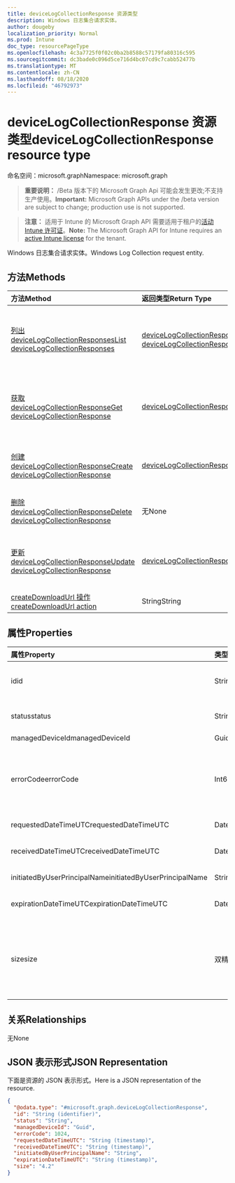 ```yaml
---
title: deviceLogCollectionResponse 资源类型
description: Windows 日志集合请求实体。
author: dougeby
localization_priority: Normal
ms.prod: Intune
doc_type: resourcePageType
ms.openlocfilehash: 4c3a7725f0f02c0ba2b8588c57179fa80316c595
ms.sourcegitcommit: dc3bade0c096d5ce716d4bc07cd9c7cabb52477b
ms.translationtype: MT
ms.contentlocale: zh-CN
ms.lasthandoff: 08/18/2020
ms.locfileid: "46792973"
---
```

# <a name="devicelogcollectionresponse-resource-type"></a><span data-ttu-id="bea38-103">deviceLogCollectionResponse 资源类型</span><span class="sxs-lookup"><span data-stu-id="bea38-103">deviceLogCollectionResponse resource type</span></span>

<span data-ttu-id="bea38-104">命名空间：microsoft.graph</span><span class="sxs-lookup"><span data-stu-id="bea38-104">Namespace: microsoft.graph</span></span>

> <span data-ttu-id="bea38-105">**重要说明：** /Beta 版本下的 Microsoft Graph Api 可能会发生更改;不支持生产使用。</span><span class="sxs-lookup"><span data-stu-id="bea38-105">**Important:** Microsoft Graph APIs under the /beta version are subject to change; production use is not supported.</span></span>

> <span data-ttu-id="bea38-106">**注意：** 适用于 Intune 的 Microsoft Graph API 需要适用于租户的[活动 Intune 许可证](https://go.microsoft.com/fwlink/?linkid=839381)。</span><span class="sxs-lookup"><span data-stu-id="bea38-106">**Note:** The Microsoft Graph API for Intune requires an [active Intune license](https://go.microsoft.com/fwlink/?linkid=839381) for the tenant.</span></span>

<span data-ttu-id="bea38-107">Windows 日志集合请求实体。</span><span class="sxs-lookup"><span data-stu-id="bea38-107">Windows Log Collection request entity.</span></span>

## <a name="methods"></a><span data-ttu-id="bea38-108">方法</span><span class="sxs-lookup"><span data-stu-id="bea38-108">Methods</span></span>
|<span data-ttu-id="bea38-109">方法</span><span class="sxs-lookup"><span data-stu-id="bea38-109">Method</span></span>|<span data-ttu-id="bea38-110">返回类型</span><span class="sxs-lookup"><span data-stu-id="bea38-110">Return Type</span></span>|<span data-ttu-id="bea38-111">说明</span><span class="sxs-lookup"><span data-stu-id="bea38-111">Description</span></span>|
|:---|:---|:---|
|[<span data-ttu-id="bea38-112">列出 deviceLogCollectionResponses</span><span class="sxs-lookup"><span data-stu-id="bea38-112">List deviceLogCollectionResponses</span></span>](../api/intune-devices-devicelogcollectionresponse-list.md)|<span data-ttu-id="bea38-113">[deviceLogCollectionResponse](../resources/intune-devices-devicelogcollectionresponse.md) 集合</span><span class="sxs-lookup"><span data-stu-id="bea38-113">[deviceLogCollectionResponse](../resources/intune-devices-devicelogcollectionresponse.md) collection</span></span>|<span data-ttu-id="bea38-114">列出 [deviceLogCollectionResponse](../resources/intune-devices-devicelogcollectionresponse.md) 对象的属性和关系。</span><span class="sxs-lookup"><span data-stu-id="bea38-114">List properties and relationships of the [deviceLogCollectionResponse](../resources/intune-devices-devicelogcollectionresponse.md) objects.</span></span>|
|[<span data-ttu-id="bea38-115">获取 deviceLogCollectionResponse</span><span class="sxs-lookup"><span data-stu-id="bea38-115">Get deviceLogCollectionResponse</span></span>](../api/intune-devices-devicelogcollectionresponse-get.md)|[<span data-ttu-id="bea38-116">deviceLogCollectionResponse</span><span class="sxs-lookup"><span data-stu-id="bea38-116">deviceLogCollectionResponse</span></span>](../resources/intune-devices-devicelogcollectionresponse.md)|<span data-ttu-id="bea38-117">读取 [deviceLogCollectionResponse](../resources/intune-devices-devicelogcollectionresponse.md) 对象的属性和关系。</span><span class="sxs-lookup"><span data-stu-id="bea38-117">Read properties and relationships of the [deviceLogCollectionResponse](../resources/intune-devices-devicelogcollectionresponse.md) object.</span></span>|
|[<span data-ttu-id="bea38-118">创建 deviceLogCollectionResponse</span><span class="sxs-lookup"><span data-stu-id="bea38-118">Create deviceLogCollectionResponse</span></span>](../api/intune-devices-devicelogcollectionresponse-create.md)|[<span data-ttu-id="bea38-119">deviceLogCollectionResponse</span><span class="sxs-lookup"><span data-stu-id="bea38-119">deviceLogCollectionResponse</span></span>](../resources/intune-devices-devicelogcollectionresponse.md)|<span data-ttu-id="bea38-120">创建新的 [deviceLogCollectionResponse](../resources/intune-devices-devicelogcollectionresponse.md) 对象。</span><span class="sxs-lookup"><span data-stu-id="bea38-120">Create a new [deviceLogCollectionResponse](../resources/intune-devices-devicelogcollectionresponse.md) object.</span></span>|
|[<span data-ttu-id="bea38-121">删除 deviceLogCollectionResponse</span><span class="sxs-lookup"><span data-stu-id="bea38-121">Delete deviceLogCollectionResponse</span></span>](../api/intune-devices-devicelogcollectionresponse-delete.md)|<span data-ttu-id="bea38-122">无</span><span class="sxs-lookup"><span data-stu-id="bea38-122">None</span></span>|<span data-ttu-id="bea38-123">删除 [deviceLogCollectionResponse](../resources/intune-devices-devicelogcollectionresponse.md)。</span><span class="sxs-lookup"><span data-stu-id="bea38-123">Deletes a [deviceLogCollectionResponse](../resources/intune-devices-devicelogcollectionresponse.md).</span></span>|
|[<span data-ttu-id="bea38-124">更新 deviceLogCollectionResponse</span><span class="sxs-lookup"><span data-stu-id="bea38-124">Update deviceLogCollectionResponse</span></span>](../api/intune-devices-devicelogcollectionresponse-update.md)|[<span data-ttu-id="bea38-125">deviceLogCollectionResponse</span><span class="sxs-lookup"><span data-stu-id="bea38-125">deviceLogCollectionResponse</span></span>](../resources/intune-devices-devicelogcollectionresponse.md)|<span data-ttu-id="bea38-126">更新 [deviceLogCollectionResponse](../resources/intune-devices-devicelogcollectionresponse.md) 对象的属性。</span><span class="sxs-lookup"><span data-stu-id="bea38-126">Update the properties of a [deviceLogCollectionResponse](../resources/intune-devices-devicelogcollectionresponse.md) object.</span></span>|
|[<span data-ttu-id="bea38-127">createDownloadUrl 操作</span><span class="sxs-lookup"><span data-stu-id="bea38-127">createDownloadUrl action</span></span>](../api/intune-devices-devicelogcollectionresponse-createdownloadurl.md)|<span data-ttu-id="bea38-128">String</span><span class="sxs-lookup"><span data-stu-id="bea38-128">String</span></span>|<span data-ttu-id="bea38-129">尚未记录</span><span class="sxs-lookup"><span data-stu-id="bea38-129">Not yet documented</span></span>|

## <a name="properties"></a><span data-ttu-id="bea38-130">属性</span><span class="sxs-lookup"><span data-stu-id="bea38-130">Properties</span></span>
|<span data-ttu-id="bea38-131">属性</span><span class="sxs-lookup"><span data-stu-id="bea38-131">Property</span></span>|<span data-ttu-id="bea38-132">类型</span><span class="sxs-lookup"><span data-stu-id="bea38-132">Type</span></span>|<span data-ttu-id="bea38-133">说明</span><span class="sxs-lookup"><span data-stu-id="bea38-133">Description</span></span>|
|:---|:---|:---|
|<span data-ttu-id="bea38-134">id</span><span class="sxs-lookup"><span data-stu-id="bea38-134">id</span></span>|<span data-ttu-id="bea38-135">String</span><span class="sxs-lookup"><span data-stu-id="bea38-135">String</span></span>|<span data-ttu-id="bea38-136">TenantId_deviceId_requestId 形式的唯一标识符</span><span class="sxs-lookup"><span data-stu-id="bea38-136">The unique identifier in the form of tenantId_deviceId_requestId</span></span>|
|<span data-ttu-id="bea38-137">status</span><span class="sxs-lookup"><span data-stu-id="bea38-137">status</span></span>|<span data-ttu-id="bea38-138">String</span><span class="sxs-lookup"><span data-stu-id="bea38-138">String</span></span>|<span data-ttu-id="bea38-139">日志集合请求的状态</span><span class="sxs-lookup"><span data-stu-id="bea38-139">The status of the log collection request</span></span>|
|<span data-ttu-id="bea38-140">managedDeviceId</span><span class="sxs-lookup"><span data-stu-id="bea38-140">managedDeviceId</span></span>|<span data-ttu-id="bea38-141">Guid</span><span class="sxs-lookup"><span data-stu-id="bea38-141">Guid</span></span>|<span data-ttu-id="bea38-142">设备 Id</span><span class="sxs-lookup"><span data-stu-id="bea38-142">The device Id</span></span>|
|<span data-ttu-id="bea38-143">errorCode</span><span class="sxs-lookup"><span data-stu-id="bea38-143">errorCode</span></span>|<span data-ttu-id="bea38-144">Int64</span><span class="sxs-lookup"><span data-stu-id="bea38-144">Int64</span></span>|<span data-ttu-id="bea38-145">错误代码（如果有）。</span><span class="sxs-lookup"><span data-stu-id="bea38-145">The error code, if any.</span></span> <span data-ttu-id="bea38-146">有效值-9.22337203685478 E + 18 to 9.22337203685478 E + 18</span><span class="sxs-lookup"><span data-stu-id="bea38-146">Valid values -9.22337203685478E+18 to 9.22337203685478E+18</span></span>|
|<span data-ttu-id="bea38-147">requestedDateTimeUTC</span><span class="sxs-lookup"><span data-stu-id="bea38-147">requestedDateTimeUTC</span></span>|<span data-ttu-id="bea38-148">DateTimeOffset</span><span class="sxs-lookup"><span data-stu-id="bea38-148">DateTimeOffset</span></span>|<span data-ttu-id="bea38-149">请求的日期时间</span><span class="sxs-lookup"><span data-stu-id="bea38-149">The DateTime of the request</span></span>|
|<span data-ttu-id="bea38-150">receivedDateTimeUTC</span><span class="sxs-lookup"><span data-stu-id="bea38-150">receivedDateTimeUTC</span></span>|<span data-ttu-id="bea38-151">DateTimeOffset</span><span class="sxs-lookup"><span data-stu-id="bea38-151">DateTimeOffset</span></span>|<span data-ttu-id="bea38-152">收到请求的日期/时间</span><span class="sxs-lookup"><span data-stu-id="bea38-152">The DateTime the request was received</span></span>|
|<span data-ttu-id="bea38-153">initiatedByUserPrincipalName</span><span class="sxs-lookup"><span data-stu-id="bea38-153">initiatedByUserPrincipalName</span></span>|<span data-ttu-id="bea38-154">String</span><span class="sxs-lookup"><span data-stu-id="bea38-154">String</span></span>|<span data-ttu-id="bea38-155">为其启动请求的 UPN</span><span class="sxs-lookup"><span data-stu-id="bea38-155">The UPN for who initiated the request</span></span>|
|<span data-ttu-id="bea38-156">expirationDateTimeUTC</span><span class="sxs-lookup"><span data-stu-id="bea38-156">expirationDateTimeUTC</span></span>|<span data-ttu-id="bea38-157">DateTimeOffset</span><span class="sxs-lookup"><span data-stu-id="bea38-157">DateTimeOffset</span></span>|<span data-ttu-id="bea38-158">日志过期日期的日期/时间</span><span class="sxs-lookup"><span data-stu-id="bea38-158">The DateTime of the expiration of the logs</span></span>|
|<span data-ttu-id="bea38-159">size</span><span class="sxs-lookup"><span data-stu-id="bea38-159">size</span></span>|<span data-ttu-id="bea38-160">双精度</span><span class="sxs-lookup"><span data-stu-id="bea38-160">Double</span></span>|<span data-ttu-id="bea38-161">日志的大小。</span><span class="sxs-lookup"><span data-stu-id="bea38-161">The size of the logs.</span></span> <span data-ttu-id="bea38-162">有效值-1.79769313486232 E + 308 到 1.79769313486232 E + 308</span><span class="sxs-lookup"><span data-stu-id="bea38-162">Valid values -1.79769313486232E+308 to 1.79769313486232E+308</span></span>|

## <a name="relationships"></a><span data-ttu-id="bea38-163">关系</span><span class="sxs-lookup"><span data-stu-id="bea38-163">Relationships</span></span>
<span data-ttu-id="bea38-164">无</span><span class="sxs-lookup"><span data-stu-id="bea38-164">None</span></span>

## <a name="json-representation"></a><span data-ttu-id="bea38-165">JSON 表示形式</span><span class="sxs-lookup"><span data-stu-id="bea38-165">JSON Representation</span></span>
<span data-ttu-id="bea38-166">下面是资源的 JSON 表示形式。</span><span class="sxs-lookup"><span data-stu-id="bea38-166">Here is a JSON representation of the resource.</span></span>
<!-- {
  "blockType": "resource",
  "keyProperty": "id",
  "@odata.type": "microsoft.graph.deviceLogCollectionResponse"
}
-->
``` json
{
  "@odata.type": "#microsoft.graph.deviceLogCollectionResponse",
  "id": "String (identifier)",
  "status": "String",
  "managedDeviceId": "Guid",
  "errorCode": 1024,
  "requestedDateTimeUTC": "String (timestamp)",
  "receivedDateTimeUTC": "String (timestamp)",
  "initiatedByUserPrincipalName": "String",
  "expirationDateTimeUTC": "String (timestamp)",
  "size": "4.2"
}
```



